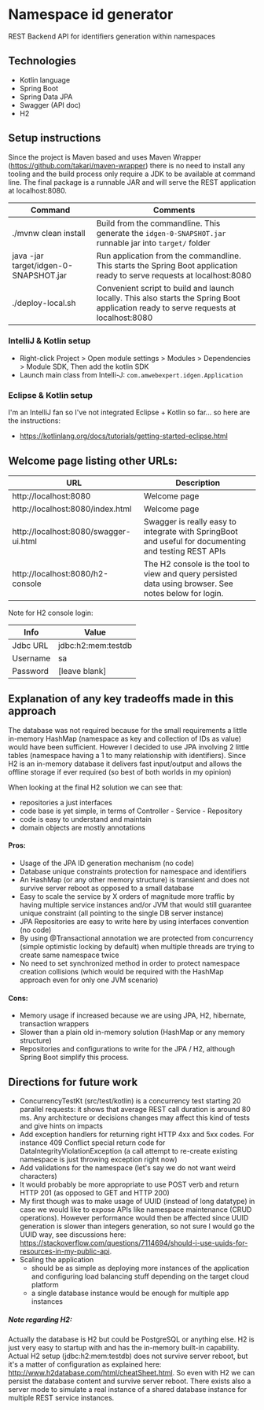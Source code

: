 # Namespace id generator

REST Backend API for identifiers generation within namespaces

## Technologies
* Kotlin language
* Spring Boot
* Spring Data JPA
* Swagger (API doc)
* H2

## Setup instructions

Since the project is Maven based and uses Maven Wrapper (https://github.com/takari/maven-wrapper) there is no need to install any tooling and the build
process only require a JDK to be available at command line. The final package is a runnable JAR and will serve the REST application at localhost:8080.

| Command                               | Comments               |
|---------------------------------------|------------------------|
| ./mvnw clean install                  | Build from the commandline. This generate the `idgen-0-SNAPSHOT.jar` runnable jar into `target/` folder |
| java -jar target/idgen-0-SNAPSHOT.jar | Run application from the commandline. This starts the Spring Boot application ready to serve requests at localhost:8080 |
| ./deploy-local.sh                     | Convenient script to build and launch locally. This also starts the Spring Boot application ready to serve requests at localhost:8080 |

### IntelliJ & Kotlin setup

* Right-click Project > Open module settings > Modules > Dependencies > Module SDK, Then add the kotlin SDK
* Launch main class from Intelli-J: `com.amwebexpert.idgen.Application`

### Eclipse & Kotlin setup
I'm an IntelliJ fan so I've not integrated Eclipse + Kotlin so far... so here are the instructions:
* https://kotlinlang.org/docs/tutorials/getting-started-eclipse.html

## Welcome page listing other URLs:

| URL                                   | Description               |
|---------------------------------------|---------------------------|
| http://localhost:8080                 | Welcome page |
| http://localhost:8080/index.html      | Welcome page |
| http://localhost:8080/swagger-ui.html | Swagger is really easy to integrate with SpringBoot and useful for documenting and testing REST APIs |
| http://localhost:8080/h2-console      | The H2 console is the tool to view and query persisted data using browser. See notes below for login.|

Note for H2 console login:

| Info     | Value               |
|----------|---------------------|
| Jdbc URL | jdbc:h2:mem:testdb  |
| Username | sa                  |
| Password | [leave blank]       |

## Explanation of any key tradeoffs made in this approach 

The database was not required because for the small requirements a little in-memory HashMap (namespace as key and collection of IDs as value) would
have been sufficient. However I decided to use JPA involving 2 little tables (namespace having a 1 to many relationship with identifiers). Since H2 is
an in-memory database it delivers fast input/output and allows the offline storage if ever required (so best of both worlds in my opinion)

When looking at the final H2 solution we can see that:
* repositories a just interfaces
* code base is yet simple, in terms of Controller - Service - Repository
* code is easy to understand and maintain
* domain objects are mostly annotations

#### Pros:

* Usage of the JPA ID generation mechanism (no code)
* Database unique constraints protection for namespace and identifiers
* An HashMap (or any other memory structure) is transient and does not survive server reboot as opposed to a small database
* Easy to scale the service by X orders of magnitude more traffic by having multiple service instances and/or JVM that would still 
guarantee unique constraint (all pointing to the single DB server instance)
* JPA Repositories are easy to write here by using interfaces convention (no code)
* By using @Transactional annotation we are protected from concurrency (simple optimistic locking by default) when multiple threads are 
trying to create same namespace twice
* No need to set synchronized method in order to protect namespace creation collisions (which would be required with the 
HashMap approach even for only one JVM scenario)

#### Cons:

* Memory usage if increased because we are using JPA, H2, hibernate, transaction wrappers
* Slower than a plain old in-memory solution (HashMap or any memory structure)
* Repositories and configurations to write for the JPA / H2, although Spring Boot simplify this process.

## Directions for future work

* ConcurrencyTestKt (src/test/kotlin) is a concurrency test starting 20 parallel requests: it shows that average REST call
duration is around 80 ms. Any architecture or decisions changes may affect this kind of tests and give hints on impacts
* Add exception handlers for returning right HTTP 4xx and 5xx codes. For instance 409 Conflict special return code for
DataIntegrityViolationException (a call attempt to re-create existing namespace is just throwing exception right now)
* Add validations for the namespace (let's say we do not want weird characters)
* It would probably be more appropriate to use POST verb and return HTTP 201 (as opposed to GET and HTTP 200)
* My first though was to make usage of UUID (instead of long datatype) in case we would like to expose APIs like 
namespace maintenance (CRUD operations). However performance would then be affected since 
UUID generation is slower than integers generation, so not sure I would go the UUID way, see 
discussions here: https://stackoverflow.com/questions/7114694/should-i-use-uuids-for-resources-in-my-public-api.
* Scaling the application
    * should be as simple as deploying more instances of the application and configuring load balancing stuff depending on the target cloud platform
    * a single database instance would be enough for multiple app instances


##### Note regarding H2:

Actually the database is H2 but could be PostgreSQL or anything else. H2 is just very easy to startup with and has the
in-memory built-in capability. Actual H2 setup (jdbc:h2:mem:testdb) does not survive server reboot, but it's a matter of 
configuration as explained here: http://www.h2database.com/html/cheatSheet.html.
So even with H2 we can persist the database content and survive server reboot. There exists also a server mode to
simulate a real instance of a shared database instance for multiple REST service instances.
